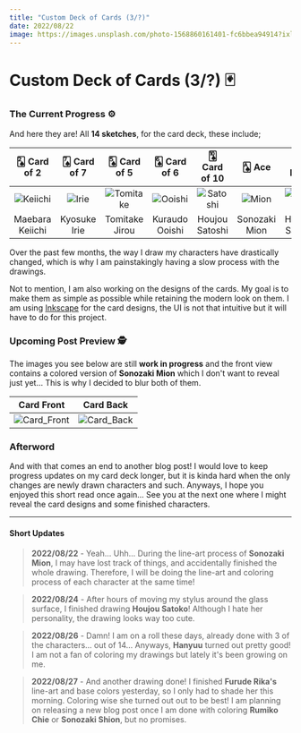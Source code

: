 ```yaml
---
title: "Custom Deck of Cards (3/?)"
date: 2022/08/22
image: https://images.unsplash.com/photo-1568860161401-fc6bbea94914?ixlib=rb-1.2.1&ixid=MnwxMjA3fDB8MHxwaG90by1wYWdlfHx8fGVufDB8fHx8&auto=format&fit=crop&w=500&h=500&q=30
---
```


# Custom Deck of Cards (3/?) 🃏

<h3 id="current-progress">The Current Progress ⚙️</h3>

And here they are! All **14 sketches**, for the card deck, these include;

|🂢 Card of 2|🂧 Card of 7|🂥 Card of 5|🂦 Card of 6|🂪 Card of 10|🂡 Ace|🂮 King|🂫 Jack|🂭 Queen|🂨 Card of 8|🂣 Card of 3|🂩 Card of 9|🂤 Card of 4|🃏 Joker|
|:---:|:---:|:---:|:---:|:---:|:---:|:---:|:---:|:---:|:---:|:---:|:---:|:---:|:---:|
|![Keiichi][keiichi]|![Irie][irie]|![Tomitake][tomitake]|![Ooishi][ooishi]|![Satoshi][satoshi]|![Mion][mion]|![Satoko][satoko]|![Hanyuu][hanyuu]|![Rika][rika]|![Chie][chie]|![Rena][rena]|![Shion][shion]|![Takano][takano]|![Oryou][oryou]|
|Maebara Keiichi|Kyosuke Irie|Tomitake Jirou|Kuraudo Ooishi|Houjou Satoshi|Sonozaki Mion|Houjou Satoko|Hanyuu|Furude Rika|Chie Rumiko|Ryuuguu Rena|Sonozaki Shion|Takano Miyo|Sonozaki Oryou|

Over the past few months, the way I draw my characters have drastically changed, which is why I am painstakingly having a slow process with the drawings.

Not to mention, I am also working on the designs of the cards. My goal is to make them as simple as possible while retaining the modern look on them. I am using [Inkscape](https://inkscape.org/) for the card designs, the UI is not that intuitive but it will have to do for this project.

<h3 id="upcoming-post">Upcoming Post Preview 🕵️</h3>

The images you see below are still **work in progress** and the front view contains a colored version of **Sonozaki Mion** which I don't want to reveal just yet... This is why I decided to blur both of them.

|Card Front|Card Back|
|:---:|:---:|
|![Card_Front][cardFront]|![Card_Back][cardBack]|

<h3 id="afterword">Afterword</h3>

And with that comes an end to another blog post! I would love to keep progress updates on my card deck longer, but it is kinda hard when the only changes are newly drawn characters and such. Anyways, I hope you enjoyed this short read once again... See you at the next one where I might reveal the card designs and some finished characters.

---

#### Short Updates

> **2022/08/22** - Yeah... Uhh... During the line-art process of **Sonozaki Mion**, I may have lost track of things, and accidentally finished the whole drawing. Therefore, I will be doing the line-art and coloring process of each character at the same time!

> **2022/08/24** - After hours of moving my stylus around the glass surface, I finished drawing **Houjou Satoko**! Although I hate her personality, the drawing looks way too cute. 

> **2022/08/26** - Damn! I am on a roll these days, already done with 3 of the characters... out of 14... Anyways, **Hanyuu** turned out pretty good! I am not a fan of coloring my drawings but lately it's been growing on me.

> **2022/08/27** - And another drawing done! I finished **Furude Rika's** line-art and base colors yesterday, so I only had to shade her this morning. Coloring wise she turned out out to be best! I am planning on releasing a new blog post once I am done with coloring **Rumiko Chie** or **Sonozaki Shion**, but no promises. 

[cardFront]: https://i.imgur.com/TIzTGB6m.png
[cardBack]: https://i.imgur.com/9aOe6eSm.png

[mion]: https://i.imgur.com/dy8uNChm.png
[satoko]: https://i.imgur.com/IHEVonkm.png
[hanyuu]: https://i.imgur.com/pItxQavm.png
[rika]: https://i.imgur.com/lT1ED93m.png

[chie]: https://i.imgur.com/5cR7Yk8m.png
[rena]: https://i.imgur.com/xlYcwnIm.png
[shion]: https://i.imgur.com/N2iuoC6m.png
[takano]: https://i.imgur.com/EExSOLcm.png
[oryou]: https://i.imgur.com/YWEfXxVm.png

[keiichi]: https://i.imgur.com/cPXSxobm.png
[irie]: https://i.imgur.com/DXhD0oom.png
[tomitake]: https://i.imgur.com/VG0sWp1m.png
[ooishi]: https://i.imgur.com/XyWi7Y1m.png
[satoshi]: https://i.imgur.com/ZudaZKlm.png